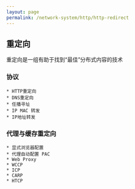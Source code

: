 ```yaml
---
layout: page
permalink: /network-system/http/http-redirect
---
```


## 重定向
重定向是一组有助于找到“最佳”分布式内容的技术

### 协议

    * HTTP重定向
    * DNS重定向
    * 任播寻址
    * IP MAC 转发
    * IP地址转发

### 代理与缓存重定向

    * 显式浏览器配置
    * 代理自动配置 PAC
    * Web Proxy
    * WCCP
    * ICP
    * CARP
    * HTCP
